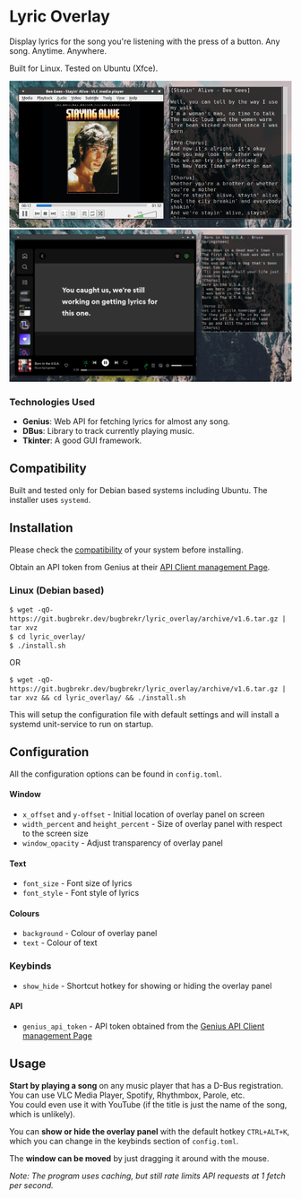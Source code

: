 # Lyric Overlay
Display lyrics for the song you're listening with the press of a button.
Any song. Anytime. Anywhere.

Built for Linux. Tested on Ubuntu (Xfce).

![vlc_demo](images/vlc_demo.png) 
![spotify_demo](images/spotify_demo.png)

### Technologies Used
 - **Genius**: Web API for fetching lyrics for almost any song.
 - **DBus**: Library to track currently playing music.
 - **Tkinter**: A good GUI framework.

## Compatibility
Built and tested only for Debian based systems including Ubuntu.
The installer uses `systemd`.

## Installation
Please check the [compatibility](#compatibility) of your system before installing.

Obtain an API token from Genius at their [API Client management Page](https://genius.com/api-clients).
### Linux (Debian based)
```
$ wget -qO- https://git.bugbrekr.dev/bugbrekr/lyric_overlay/archive/v1.6.tar.gz | tar xvz
$ cd lyric_overlay/ 
$ ./install.sh
```
OR
```
$ wget -qO- https://git.bugbrekr.dev/bugbrekr/lyric_overlay/archive/v1.6.tar.gz | tar xvz && cd lyric_overlay/ && ./install.sh
```

This will setup the configuration file with default settings and will install a systemd unit-service to run on startup.

## Configuration
All the configuration options can be found in `config.toml`.
#### Window
 - `x_offset` and `y-offset` - Initial location of overlay panel on screen
 - `width_percent` and `height_percent` - Size of overlay panel with respect to the screen size
 - `window_opacity` - Adjust transparency of overlay panel

#### Text
 - `font_size` - Font size of lyrics
 - `font_style` - Font style of lyrics

#### Colours
 - `background` - Colour of overlay panel
 - `text` - Colour of text

### Keybinds
 - `show_hide` - Shortcut hotkey for showing or hiding the overlay panel

#### API
 - `genius_api_token` - API token obtained from the [Genius API Client management Page](https://genius.com/api-clients)

## Usage
**Start by playing a song** on any music player that has a D-Bus registration. You can use VLC Media Player, Spotify, Rhythmbox, Parole, etc.\
You could even use it with YouTube (if the title is just the name of the song, which is unlikely).

You can **show or hide the overlay panel** with the default hotkey `CTRL+ALT+K`, which you can change in the keybinds section of `config.toml`.

The **window can be moved** by just dragging it around with the mouse.

_Note: The program uses caching, but still rate limits API requests at 1 fetch per second._